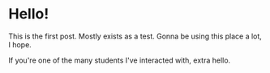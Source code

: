 # Hello!

This is the first post. Mostly exists as a test.
Gonna be using this place a lot, I hope.

If you're one of the many students I've interacted with, extra hello.

